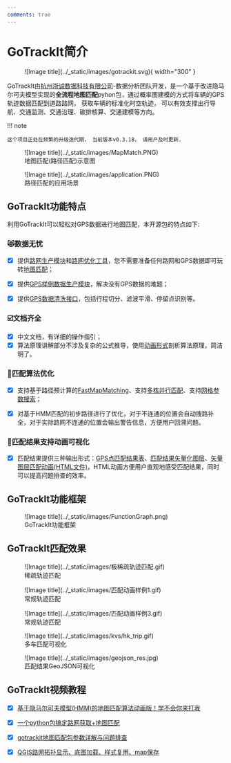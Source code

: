 ```yaml
---
comments: true
---
```


[路网生产模块]: ./路网生产.md
[路网优化工具]: ./路网优化.md
[地图匹配]: ./路径匹配.md
[GPS样例数据生产模块]: ./轨迹生产.md
[GPS数据清洗接口]: ./轨迹处理.md
[动画形式]: https://www.bilibili.com/video/BV1gQ4y1w7dC
[FastMapMatching]: 路径匹配.md#accelerate
[多核并行匹配]: ./路径匹配.md#accelerate
[网格参数搜索]: ./路径匹配.md#accelerate
[GPS点匹配结果表]: ./路径匹配.md#match_res
[匹配结果矢量化图层]: ./路径匹配.md#geojson_show
[矢量图层匹配动画(HTML文件)]: ./路径匹配.md#html_show
[杭州浙诚数据科技有限公司]: https://www.zhechengdata.com/

# GoTrackIt简介
<figure markdown="span">
  ![Image title](../_static/images/gotrackit.svg){ width="300" }
</figure>

GoTrackIt由[杭州浙诚数据科技有限公司]-数据分析团队开发，是一个基于改进隐马尔可夫模型实现的**全流程地图匹配**pyhon包，通过概率图建模的方式将车辆的GPS轨迹数据匹配到道路路网， 获取车辆的标准化时空轨迹， 可以有效支撑出行导航、交通监测、交通治理、碳排核算、交通建模等方向。


!!! note 
    
    这个项目正处在频繁的升级迭代期， 当前版本v0.3.18， 请用户及时更新.

<figure markdown="span">
  ![Image title](../_static/images/MapMatch.PNG)
  <figcaption>地图匹配(路径匹配)示意图</figcaption>
</figure>

<figure markdown="span">
  ![Image title](../_static/images/application.PNG)
  <figcaption>路径匹配的应用场景</figcaption>
</figure>


## GoTrackIt功能特点
利用GoTrackIt可以轻松对GPS数据进行地图匹配，本开源包的特点如下:

### 😻数据无忧
- [x] 提供[路网生产模块]和[路网优化工具]，您不需要准备任何路网和GPS数据即可玩转[地图匹配]；
- [x] 提供[GPS样例数据生产模块]，解决没有GPS数据的难题；
- [x]  提供[GPS数据清洗接口]，包括行程切分、滤波平滑、停留点识别等。


### ☑️文档齐全
- [x] 中文文档，有详细的操作指引；
- [x] 算法原理讲解部分不涉及复杂的公式推导，使用[动画形式]剖析算法原理，简洁明了。

### 🚀匹配算法优化
- [x] 支持基于路径预计算的[FastMapMatching]、支持[多核并行匹配]、支持[网格参数搜索]；
- [x] 对基于HMM匹配的初步路径进行了优化，对于不连通的位置会自动搜路补全，对于实际路网不连通的位置会输出警告信息，方便用户回溯问题。


### 🌈匹配结果支持动画可视化
- [x] 匹配结果提供三种输出形式：[GPS点匹配结果表]、[匹配结果矢量化图层]、[矢量图层匹配动画(HTML文件)]，HTML动画方便用户直观地感受匹配结果，同时可以提高问题排查的效率。


## GoTrackIt功能框架

<figure markdown="span">
  ![Image title](../_static/images/FunctionGraph.png)
  <figcaption>GoTrackIt功能框架</figcaption>
</figure>

## GoTrackIt匹配效果

<figure markdown="span">
  ![Image title](../_static/images/极稀疏轨迹匹配.gif)
  <figcaption>稀疏轨迹匹配</figcaption>
</figure>


<figure markdown="span">
  ![Image title](../_static/images/匹配动画样例1.gif)
  <figcaption>常规轨迹匹配</figcaption>
</figure>

<figure markdown="span">
  ![Image title](../_static/images/匹配动画样例3.gif)
  <figcaption>常规轨迹匹配</figcaption>
</figure>

<figure markdown="span">
  ![Image title](../_static/images/kvs/hk_trip.gif)
  <figcaption>多车匹配可视化</figcaption>
</figure>

<figure markdown="span">
  ![Image title](../_static/images/geojson_res.jpg)
  <figcaption>匹配结果GeoJSON可视化</figcaption>
</figure>


## GoTrackIt视频教程

- [x] [基于隐马尔可夫模型(HMM)的地图匹配算法动画版！学不会你来打我](https://www.bilibili.com/video/BV1gQ4y1w7dC)

- [x] [一个python包搞定路网获取+地图匹配](https://www.bilibili.com/video/BV1nC411z7Vg)

- [x] [gotrackit地图匹配包参数详解与问题排查](https://www.bilibili.com/video/BV1qK421Y7hV)

- [x] [QGIS路网拓扑显示、底图加载、样式复用、map保存](https://www.bilibili.com/video/BV1Sq421F7QX)
